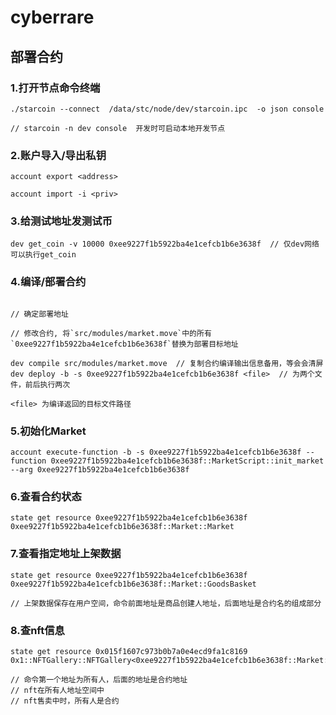 # cyberrare

## 部署合约
### 1.打开节点命令终端
```
./starcoin --connect  /data/stc/node/dev/starcoin.ipc  -o json console

// starcoin -n dev console  开发时可启动本地开发节点

```
### 2.账户导入/导出私钥
```
account export <address>

account import -i <priv>
```
### 3.给测试地址发测试币
```
dev get_coin -v 10000 0xee9227f1b5922ba4e1cefcb1b6e3638f  // 仅dev网络可以执行get_coin
```
### 4.编译/部署合约
```

// 确定部署地址

// 修改合约, 将`src/modules/market.move`中的所有`0xee9227f1b5922ba4e1cefcb1b6e3638f`替换为部署目标地址

dev compile src/modules/market.move  // 复制合约编译输出信息备用，等会会清屏
dev deploy -b -s 0xee9227f1b5922ba4e1cefcb1b6e3638f <file>  // 为两个文件，前后执行两次
```

    <file> 为编译返回的目标文件路径
### 5.初始化Market
```
account execute-function -b -s 0xee9227f1b5922ba4e1cefcb1b6e3638f --function 0xee9227f1b5922ba4e1cefcb1b6e3638f::MarketScript::init_market --arg 0xee9227f1b5922ba4e1cefcb1b6e3638f
```
### 6.查看合约状态
```
state get resource 0xee9227f1b5922ba4e1cefcb1b6e3638f 0xee9227f1b5922ba4e1cefcb1b6e3638f::Market::Market
```
### 7.查看指定地址上架数据
```
state get resource 0xee9227f1b5922ba4e1cefcb1b6e3638f 0xee9227f1b5922ba4e1cefcb1b6e3638f::Market::GoodsBasket

// 上架数据保存在用户空间，命令前面地址是商品创建人地址，后面地址是合约名的组成部分
```

### 8.查nft信息
```
state get resource 0x015f1607c973b0b7a0e4ecd9fa1c8169  0x1::NFTGallery::NFTGallery<0xee9227f1b5922ba4e1cefcb1b6e3638f::Market::GoodsNFTInfo,0xee9227f1b5922ba4e1cefcb1b6e3638f::Market::GoodsNFTBody>

// 命令第一个地址为所有人，后面的地址是合约地址
// nft在所有人地址空间中
// nft售卖中时，所有人是合约
```